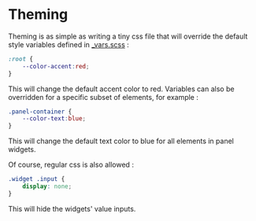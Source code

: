 # Theming

Theming is as simple as writing a tiny css file that will override the default style variables defined in [_vars.scss](browser/scss/_vars/scss) :

```css
:root {
	--color-accent:red;
}
```

This will change the default accent color to red. Variables can also be overridden for a specific subset of elements, for example :

```css
.panel-container {
	--color-text:blue;
}
```

This will change the default text color to blue for all elements in panel widgets.

Of course, regular css is also allowed :

```css
.widget .input {
	display: none;
}
```

This will hide the widgets' value inputs.
